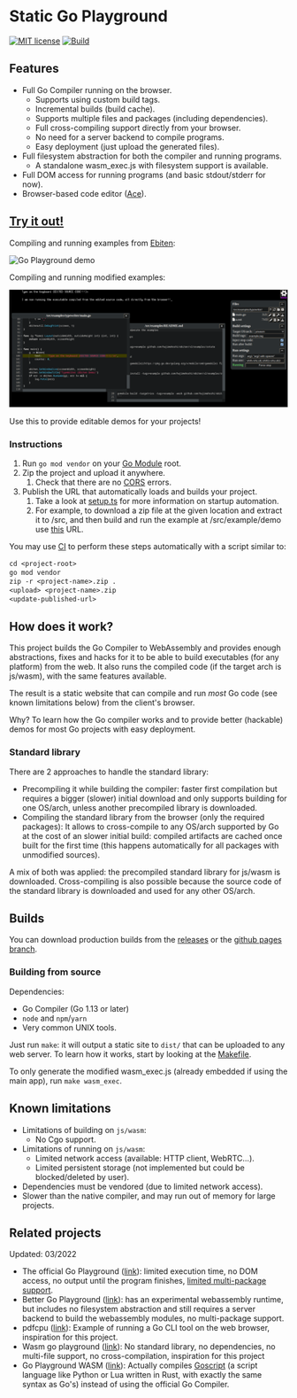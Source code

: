 # Static Go Playground

[![MIT license](https://img.shields.io/badge/License-MIT-blue.svg)](https://mit-license.org/)
[![Build](https://github.com/Yeicor/static-go-playground/actions/workflows/deploy.yaml/badge.svg)](https://github.com/Yeicor/static-go-playground/actions/workflows/deploy.yaml)

## Features

- Full Go Compiler running on the browser.
    - Supports using custom build tags.
    - Incremental builds (build cache).
    - Supports multiple files and packages (including dependencies).
    - Full cross-compiling support directly from your browser.
    - No need for a server backend to compile programs.
    - Easy deployment (just upload the generated files).
- Full filesystem abstraction for both the compiler and running programs.
    - A standalone wasm_exec.js with filesystem support is available.
- Full DOM access for running programs (and basic stdout/stderr for now).
- Browser-based code editor ([Ace](https://ace.c9.io/)).

## [Try it out!](https://Yeicor.github.io/static-go-playground/)

Compiling and running examples from [Ebiten](https://ebiten.org):

![Go Playground demo](docs/demo-ebiten.gif)

Compiling and running modified examples:

![Go Playground editor demo](docs/demo-ebiten-editor.png)

Use this to provide editable demos for your projects!

### Instructions

1. Run `go mod vendor` on your [Go Module](https://go.dev/blog/using-go-modules) root.
2. Zip the project and upload it anywhere.
    1. Check that there are no [CORS](https://developer.mozilla.org/en-US/docs/Web/HTTP/CORS) errors.
3. Publish the URL that automatically loads and builds your project.
    1. Take a look at [setup.ts](frontend/src/go/setup.ts) for more information on startup automation.
    2. For example, to download a zip file at the given location and extract it to /src, and then build and run the
       example at /src/example/demo
       use [this](https://yeicor.github.io/static-go-playground/?fs_dl_/src=http://example.com/sources-with-vendor.zip&build=/src/example/demo)
       URL.

You may use [CI](https://en.wikipedia.org/wiki/Continuous_integration) to perform these steps automatically with a
script similar to:

```shell
cd <project-root>
go mod vendor
zip -r <project-name>.zip .
<upload> <project-name>.zip
<update-published-url>
```

## How does it work?

This project builds the Go Compiler to WebAssembly and provides enough abstractions, fixes and hacks for it to be able
to build executables (for any platform) from the web. It also runs the compiled code (if the target arch is js/wasm),
with the same features available.

The result is a static website that can compile and run *most* Go code (see known limitations below) from the client's
browser.

Why? To learn how the Go compiler works and to provide better (hackable) demos for most Go projects with easy
deployment.

### Standard library

There are 2 approaches to handle the standard library:

- Precompiling it while building the compiler: faster first compilation but requires a bigger (slower) initial download
  and only supports building for one OS/arch, unless another precompiled library is downloaded.
- Compiling the standard library from the browser (only the required packages): It allows to cross-compile to any
  OS/arch supported by Go at the cost of an slower initial build: compiled artifacts are cached once built for the first
  time (this happens automatically for all packages with unmodified sources).

A mix of both was applied: the precompiled standard library for js/wasm is downloaded. Cross-compiling is also possible
because the source code of the standard library is downloaded and used for any other OS/arch.

## Builds

You can download production builds from the [releases](https://github.com/Yeicor/static-go-playground/releases) or the
[github pages branch](https://github.com/Yeicor/static-go-playground/tree/gh-pages).

### Building from source

Dependencies:

- Go Compiler (Go 1.13 or later)
- `node` and `npm`/`yarn`
- Very common UNIX tools.

Just run `make`: it will output a static site to `dist/` that can be uploaded to any web server. To learn how it works,
start by looking at the [Makefile](Makefile).

To only generate the modified wasm_exec.js (already embedded if using the main app), run `make wasm_exec`.

## Known limitations

- Limitations of building on `js/wasm`:
    - No Cgo support.
- Limitations of running on `js/wasm`:
    - Limited network access (available: HTTP client, WebRTC...).
    - Limited persistent storage (not implemented but could be blocked/deleted by user).
- Dependencies must be vendored (due to limited network access).
- Slower than the native compiler, and may run out of memory for large projects.

## Related projects

Updated: 03/2022

- The official Go Playground ([link](https://go.dev/play/)): limited execution time, no DOM access, no output until the
  program finishes, [limited multi-package support](https://go.dev/play/p/BWJ4dcUqVfT).
- Better Go Playground ([link](https://goplay.tools/)): has an experimental webassembly runtime, but includes no
  filesystem abstraction and still requires a server backend to build the webassembly modules, no multi-package support.
- pdfcpu ([link](https://github.com/wcchoi/go-wasm-pdfcpu/blob/master/article.md)): Example of running a Go CLI tool on
  the web browser, inspiration for this project.
- Wasm go playground ([link](https://github.com/ccbrown/wasm-go-playground)): No standard library, no dependencies, no
  multi-file support, no cross-compilation, inspiration for this project
- Go Playground WASM ([link]()): Actually compiles [Goscript](https://github.com/oxfeeefeee/goscript) (a script language
  like Python or Lua written in Rust, with exactly the same syntax as Go's) instead of using the official Go Compiler.
